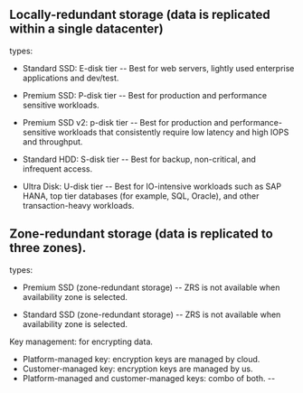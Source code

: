 Locally-redundant storage (data is replicated within a single datacenter)
--
types:
* Standard SSD: E-disk tier
-- Best for web servers, lightly used enterprise applications and dev/test.
  
* Premium SSD: P-disk tier
-- Best for production and performance sensitive workloads.
  
* Premium SSD v2: p-disk tier
-- Best for production and performance-sensitive workloads that consistently require low latency and high IOPS and throughput.

* Standard HDD: S-disk tier
-- Best for backup, non-critical, and infrequent access.
  
* Ultra Disk: U-disk tier
-- Best for IO-intensive workloads such as SAP HANA, top tier databases (for example, SQL, Oracle), and other transaction-heavy workloads.

Zone-redundant storage (data is replicated to three zones).
--
types:
* Premium SSD (zone-redundant storage)
-- ZRS is not available when availability zone is selected.
  
* Standard SSD (zone-redundant storage)
-- ZRS is not available when availability zone is selected.
  
Key management: for encrypting data.
* Platform-managed key: encryption keys are managed by cloud.
* Customer-managed key: encryption keys are managed by us.
* Platform-managed and customer-managed keys: combo of both.
--
